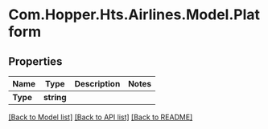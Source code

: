 # Com.Hopper.Hts.Airlines.Model.Platform

## Properties

Name | Type | Description | Notes
------------ | ------------- | ------------- | -------------
**Type** | **string** |  | 

[[Back to Model list]](../../README.md#documentation-for-models) [[Back to API list]](../../README.md#documentation-for-api-endpoints) [[Back to README]](../../README.md)

